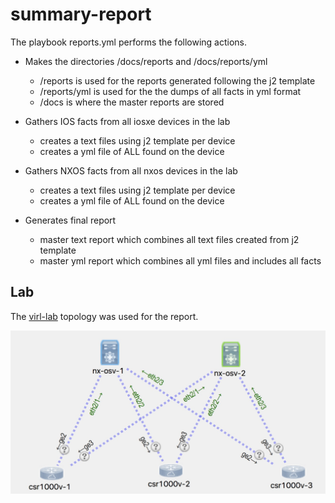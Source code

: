 # summary-report

The playbook reports.yml performs the following actions.

- Makes the directories /docs/reports and /docs/reports/yml
    - /reports is used for the reports generated following the j2 template
    - /reports/yml is used for the the dumps of all facts in yml format
    - /docs is where the master reports are stored

- Gathers IOS facts from all iosxe devices in the lab
    - creates a text files using j2 template per device
    - creates a yml file of ALL found on the device

- Gathers NXOS facts from all nxos devices in the lab
    - creates a text files using j2 template per device
    - creates a yml file of ALL found on the device

- Generates final report
    - master text report which combines all text files created from j2 template 
    - master yml report which combines all yml files and includes all facts


## Lab

The <a href="https://github.com/ssletner/virl-lab">virl-lab</a>  topology was used for the report. 

![alt text](https://github.com/ssletner/virl-lab/blob/master/virl-lab-leaf-spine.jpg "Lab Topology")
